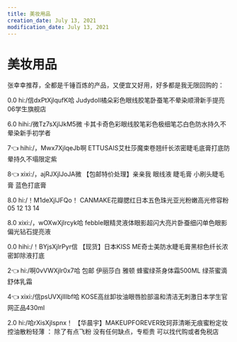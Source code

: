 ```yaml
---
title: 美妆用品
creation_date: July 13, 2021
modification_date: July 13, 2021
---
```



# 美妆用品

张幸幸推荐，全都是千锤百炼的产品，又便宜又好用，好多都是我无限回购的：

0.0 hi:/信dxPtXjlqufK哈  Judydoll橘朵彩色眼线胶笔卧蚕笔不晕染顺滑新手提亮06学生旗舰店

6.0 hihi:/微Tz7sXjlJkM5微  卡其卡奇色彩眼线胶笔彩色极细笔芯白色防水持久不晕染新手初学者

7👈 hihi:/，Mwx7XjlqeJb啊  ETTUSAIS艾杜莎魔束卷翘纤长浓密睫毛底膏打底防晕持久不塌限定紫

8👈 xixi:/，ajRJXjlJoJA微  【包邮特价处理】亲亲我 眼线液 睫毛膏 小刷头睫毛膏 蓝色打底膏

8.0 hi:/！M1deXjlJFQo！  CANMAKE花瓣腮红日本五色珠光亚光粉嫩高光修容粉 05 12 13 14

8.0 xixi:/，wOXwXjlrcyk哈  febble眼精灵液体眼影超闪大亮片卧蚕细闪单色眼影偏光钻石提亮液

0.0 hihi:/！BYjsXjlrPyr信  【现货】日本KISS ME奇士美防水睫毛膏黑棕色纤长浓密卸除液打底

2👈 hi:/啊0vVWXjlr0x7哈  包邮 伊丽莎白 雅顿 蜂蜜绿茶身体霜500ML  绿茶蜜滴舒体乳霜

4👈 xixi:/信psUVXjlIIbf哈  KOSE高丝卸妆油眼唇脸部温和清洁无刺激日本学生官网正品430ml

2.0 hi:/哈rXisXjlspnx！  【华晨宇】MAKEUPFOREVER玫珂菲清晰无痕蜜粉定妆控油散粉轻薄    ： 除了有点飞粉  没有任何缺点，专柜贵  可以找代购或者免税店


